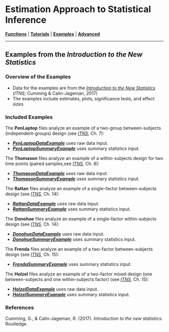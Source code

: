 # Estimation Approach to Statistical Inference

[**Functions**](../Functions) | 
[**Tutorials**](../Tutorials) | 
[**Examples**](../Examples) | 
[**Advanced**](../Advanced)

---

## Examples from the _Introduction to the New Statistics_

### Overview of the Examples

- Data for the examples are from the _[Introduction to the New Statistics](https://thenewstatistics.com/itns/ "Introduction to the New Statistics")_ (_ITNS_; Cumming & Calin-Jageman, 2017)
- The examples include estimates, plots, significance tests, and effect sizes

### Included Examples

The **PenLaptop** files analyze an example of a two-group between-subjects (independent-groups) design (see _[ITNS](https://thenewstatistics.com/itns/ "Introduction to the New Statistics")_, Ch. 7):

- [**_PenLaptopDataExample_**](./PenLaptopDataExample.md) uses raw data input.
- [**_PenLaptopSummaryExample_**](./PenLaptopSummaryExample.md) uses summary statistics input.

The **Thomason** files analyze an example of a within-subjects design for two time points (paired samples,see _[ITNS](https://thenewstatistics.com/itns/ "Introduction to the New Statistics")_, Ch. 8):

- [**_ThomasonDataExample_**](./ThomasonDataExample.md) uses raw data input.
- [**_ThomasonSummaryExample_**](./ThomasonSummaryExample.md) uses summary statistics input.

The **Rattan** files analyze an example of a single-factor between-subjects design (see _[ITNS](https://thenewstatistics.com/itns/ "Introduction to the New Statistics")_, Ch. 14):

- [**_RattanDataExample_**](./RattanDataExample.md) uses raw data input.
- [**_RattanSummaryExample_**](./RattanSummaryExample.md) uses summary statistics input.

The **Donohue** files analyze an example of a single-factor within-subjects design (see _[ITNS](https://thenewstatistics.com/itns/ "Introduction to the New Statistics")_, Ch. 14):

- [**_DonohueDataExample_**](./DonohueDataExample.md) uses raw data input.
- [**_DonohueSummaryExample_**](./DonohueSummaryExample.md) uses summary statistics input.

The **Frenda** files analyze an example of a two-factor between-subjects design (see _[ITNS](https://thenewstatistics.com/itns/ "Introduction to the New Statistics")_, Ch. 15):

- [**_FrendaSummaryExample_**](./FrendaSummaryExample.md) uses summary statistics input.

The **Holzel** files analyze an example of a two-factor mixed design (one between-subjects and one within-subjects factor) (see _[ITNS](https://thenewstatistics.com/itns/ "Introduction to the New Statistics")_, Ch. 15):

- [**_HolzelDataExample_**](./HolzelDataExample.md) uses raw data input.
- [**_HolzelSummaryExample_**](./HolzelSummaryExample.md) uses summary statistics input.

### References

Cumming, G., & Calin-Jageman, R. (2017). _Introduction to the new statistics._ Routledge.
